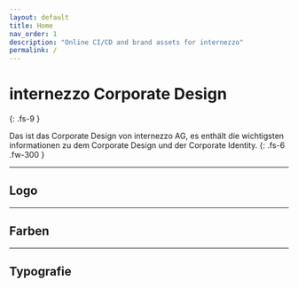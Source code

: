```yaml
---
layout: default
title: Home
nav_order: 1
description: "Online CI/CD and brand assets for internezzo"
permalink: /
---
```


# internezzo Corporate Design
{: .fs-9 }

Das ist das Corporate Design von internezzo AG, es enthält die wichtigsten informationen zu dem Corporate Design und der Corporate Identity.
{: .fs-6 .fw-300 }

---

## Logo


---

## Farben


---

## Typografie
